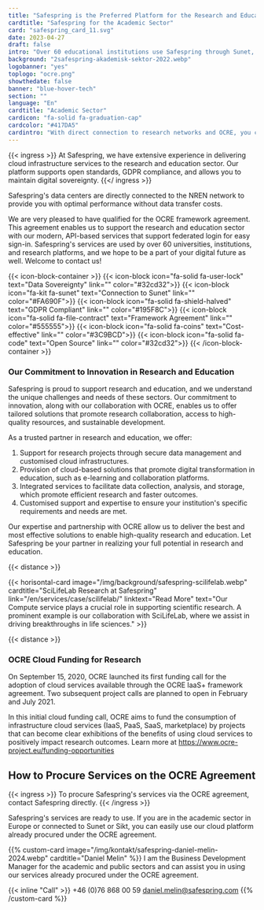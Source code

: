 ```yaml
---
title: "Safespring is the Preferred Platform for the Research and Education Sector"
cardtitle: "Safespring for the Academic Sector"
card: "safespring_card_11.svg"
date: 2023-04-27
draft: false
intro: "Over 60 educational institutions use Safespring through Sunet, Sikt, or directly via the GÉANT OCRE framework agreement."
background: "2safespring-akademisk-sektor-2022.webp"
logobanner: "yes"
toplogo: "ocre.png"
showthedate: false
banner: "blue-hover-tech"
section: ""
language: "En"
cardtitle: "Academic Sector"
cardicon: "fa-solid fa-graduation-cap"
cardcolor: "#417DA5"
cardintro: "With direct connection to research networks and OCRE, you can get started quickly"
---
```


{{< ingress >}}
At Safespring, we have extensive experience in delivering cloud infrastructure services to the research and education sector. Our platform supports open standards, GDPR compliance, and allows you to maintain digital sovereignty.
{{</ ingress >}}

Safespring's data centers are directly connected to the NREN network to provide you with optimal performance without data transfer costs.

We are very pleased to have qualified for the OCRE framework agreement. This agreement enables us to support the research and education sector with our modern, API-based services that support federated login for easy sign-in. Safespring's services are used by over 60 universities, institutions, and research platforms, and we hope to be a part of your digital future as well. Welcome to contact us!

{{< icon-block-container >}}
    {{< icon-block icon="fa-solid fa-user-lock" text="Data Sovereignty" link="" color="#32cd32">}}
    {{< icon-block icon="fa-kit fa-sunet" text="Connection to Sunet" link="" color="#FA690F">}}
    {{< icon-block icon="fa-solid fa-shield-halved" text="GDPR Compliant" link="" color="#195F8C">}}
    {{< icon-block icon="fa-solid fa-file-contract" text="Framework Agreement" link="" color="#555555">}}
    {{< icon-block icon="fa-solid fa-coins" text="Cost-effective" link="" color="#3C9BCD">}}
    {{< icon-block icon="fa-solid fa-code" text="Open Source" link="" color="#32cd32">}}
{{< /icon-block-container >}}

### Our Commitment to Innovation in Research and Education

Safespring is proud to support research and education, and we understand the unique challenges and needs of these sectors. Our commitment to innovation, along with our collaboration with OCRE, enables us to offer tailored solutions that promote research collaboration, access to high-quality resources, and sustainable development.

As a trusted partner in research and education, we offer:

1. Support for research projects through secure data management and customised cloud infrastructures.
2. Provision of cloud-based solutions that promote digital transformation in education, such as e-learning and collaboration platforms.
3. Integrated services to facilitate data collection, analysis, and storage, which promote efficient research and faster outcomes.
4. Customised support and expertise to ensure your institution's specific requirements and needs are met.

Our expertise and partnership with OCRE allow us to deliver the best and most effective solutions to enable high-quality research and education. Let Safespring be your partner in realizing your full potential in research and education.

{{< distance >}}

{{< horisontal-card image="/img/background/safespring-scilifelab.webp" cardtitle="SciLifeLab Research at Safespring" link="/en/services/case/scilifelab/" linktext="Read More" text="Our Compute service plays a crucial role in supporting scientific research. A prominent example is our collaboration with SciLifeLab, where we assist in driving breakthroughs in life sciences." >}}

{{< distance >}}

### OCRE Cloud Funding for Research

On September 15, 2020, OCRE launched its first funding call for the adoption of cloud services available through the OCRE IaaS+ framework agreement. Two subsequent project calls are planned to open in February and July 2021.

In this initial cloud funding call, OCRE aims to fund the consumption of infrastructure cloud services (IaaS, PaaS, SaaS, marketplace) by projects that can become clear exhibitions of the benefits of using cloud services to positively impact research outcomes. Learn more at https://www.ocre-project.eu/funding-opportunities

## How to Procure Services on the OCRE Agreement

{{< ingress >}}
To procure Safespring's services via the OCRE agreement, contact Safespring directly.
{{< /ingress >}}

Safespring's services are ready to use. If you are in the academic sector in Europe or connected to Sunet or Sikt, you can easily use our cloud platform already procured under the OCRE agreement.

{{% custom-card image="/img/kontakt/safespring-daniel-melin-2024.webp" cardtitle="Daniel Melin" %}}
I am the Business Development Manager for the academic and public sectors and can assist you in using our services already procured under the OCRE agreement.

{{< inline "Call" >}} +46 (0)76 868 00 59 
[daniel.melin@safespring.com](mailto:daniel.melin@safespring.com)
{{% /custom-card %}}
